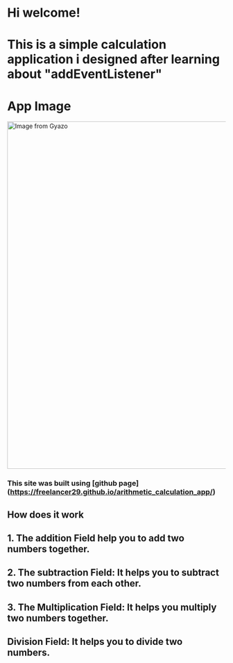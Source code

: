 # Hi welcome!

# This is a simple calculation application i designed after learning about "addEventListener"

# App Image
<a href="https://gyazo.com/2e1ceecfcbf2ac40e998dd93ce6e969c"><img src="https://i.gyazo.com/2e1ceecfcbf2ac40e998dd93ce6e969c.png" alt="Image from Gyazo" width="799"/></a>

### This site was built using [github page] (https://freelancer29.github.io/arithmetic_calculation_app/)

## How does it work 
## 1. The addition Field help you to add two numbers together.
## 2. The subtraction Field: It helps you to subtract two numbers from each other.
## 3. The Multiplication Field: It helps you multiply two numbers together.
## Division Field: It helps you to divide two numbers.